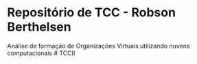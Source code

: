 Repositório de TCC - Robson Berthelsen 
======================================
Análise de formação de Organizações Virtuais utilizando nuvens computacionais #   T C C I I  
 